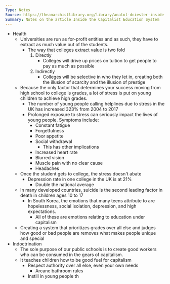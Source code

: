 ```yaml
---
Type: Notes
Source: https://theanarchistlibrary.org/library/anatol-dniester-inside-the-capitalist-education-system-1
Summary: Notes on the article Inside the Capitalist Education System
---
```

- Health
	- Universities are run as for-profit entities and as such, they have to extract as much value out of the students.
		- The way that colleges extract value is two fold
			1. Directly
				- Colleges will drive up prices on tuition to get people to pay as much as possible
			2. Indirectly
				- Colleges will be selective in who they let in, creating both the illusion of scarcity and the illusion of prestige
	- Because the only factor that determines your success moving from high school to college is grades, a lot of stress is put on young children to achieve high grades. 
		- The number of young people calling helplines due to stress in the UK has increased 323% from 2004 to 2017
		- Prolonged exposure to stress can seriously impact the lives of young people. Symptoms include:
			- Constant fatigue
			- Forgetfulness
			- Poor appetite
			- Social withdrawal
				- This has other implications
			- Increased heart rate
			- Blurred vision
			- Muscle pain with no clear cause
			- Headaches
	- Once the student gets to college, the stress doesn't abate
		- Depression rate in one college in the UK is at 21%
			- Double the national average
	- In many developed countries, suicide is the second leading factor in death in children ages 10 to 17
		- In South Korea, the emotions that many teens attribute to are hopelessness, social isolation, depression, and high expectations.
			- All of these are emotions relating to education under capitalism
	- Creating a system that prioritizes grades over all else and judges how good or bad people are removes what makes people unique and special
- Indoctrination
	- The sole purpose of our public schools is to create good workers who can be consumed in the gears of capitalism.
	- It teaches children how to be good fuel for capitalism
		- Respect authority over all else, even your own needs
			- Arcane bathroom rules
		- Instill in young people th